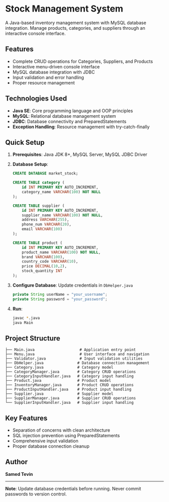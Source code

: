 # Stock Management System

A Java-based inventory management system with MySQL database integration. Manage products, categories, and suppliers through an interactive console interface.

## Features

- Complete CRUD operations for Categories, Suppliers, and Products
- Interactive menu-driven console interface
- MySQL database integration with JDBC
- Input validation and error handling
- Proper resource management

## Technologies Used

- **Java SE**: Core programming language and OOP principles
- **MySQL**: Relational database management system
- **JDBC**: Database connectivity and PreparedStatements
- **Exception Handling**: Resource management with try-catch-finally

## Quick Setup

1. **Prerequisites**: Java JDK 8+, MySQL Server, MySQL JDBC Driver

2. **Database Setup**:
   ```sql
   CREATE DATABASE market_stock;
   
   CREATE TABLE category (
       id INT PRIMARY KEY AUTO_INCREMENT,
       category_name VARCHAR(100) NOT NULL
   );
   
   CREATE TABLE supplier (
       id INT PRIMARY KEY AUTO_INCREMENT,
       supplier_name VARCHAR(100) NOT NULL,
       address VARCHAR(255),
       phone_num VARCHAR(20),
       email VARCHAR(100)
   );
   
   CREATE TABLE product (
       id INT PRIMARY KEY AUTO_INCREMENT,
       product_name VARCHAR(100) NOT NULL,
       brand VARCHAR(100),
       country_code VARCHAR(10),
       price DECIMAL(10,2),
       stock_quantity INT
   );
   ```

3. **Configure Database**: Update credentials in `DbHelper.java`
   ```java
   private String userName = "your_username";
   private String password = "your_password";
   ```

4. **Run**: 
   ```bash
   javac *.java
   java Main
   ```

## Project Structure

```
├── Main.java                    # Application entry point
├── Menu.java                    # User interface and navigation
├── Validator.java               # Input validation utilities
├── DbHelper.java               # Database connection management
├── Category.java               # Category model
├── CategoryManager.java        # Category CRUD operations
├── CategoryInputHandler.java   # Category input handling
├── Product.java                # Product model
├── InventoryManager.java       # Product CRUD operations
├── ProductInputHandler.java    # Product input handling
├── Supplier.java               # Supplier model
├── SupplierManager.java        # Supplier CRUD operations
└── SupplierInputHandler.java   # Supplier input handling
```

## Key Features

- Separation of concerns with clean architecture
- SQL injection prevention using PreparedStatements
- Comprehensive input validation
- Proper database connection cleanup

## Author

**Samed Tevin**

---
**Note**: Update database credentials before running. Never commit passwords to version control.
